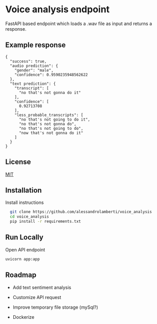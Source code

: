 # Voice analysis endpoint

FastAPI based endpoint which loads a .wav file as input and returns a response.

## Example response
```
{
  "success": true,
  "audio prediction": {
    "gender": "male",
    "confidence": 0.9590235948562622
  },
  "text prediction": {
    "transcript": [
      "no that's not gonna do it"
    ],
    "confidence": [
      0.92713708
    ],
    "less_probable_transcripts": [
      "no that's not going to do it",
      "no that's not gonna do",
      "no that's not going to do",
      "now that's not gonna do it"
    ]
  }
}
```
## License

[MIT](https://choosealicense.com/licenses/mit/)

  
## Installation

Install instructions
```bash
  git clone https://github.com/alessandrolamberti/voice_analysis
  cd voice_analysis
  pip install -r requirements.txt
```





    
## Run Locally

Open API endpoint
```bash
uvicorn app:app
```

  
## Roadmap

- Add text sentiment analysis

- Customize API request

- Improve temporary file storage (mySql?)

- Dockerize